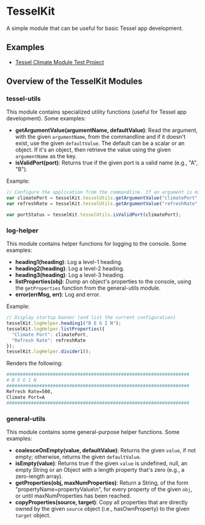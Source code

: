# TesselKit

A simple module that can be useful for basic Tessel app development.


## Examples

* [Tessel Climate Module Test Project](https://github.com/georgenorman/tessel-climate)


## Overview of the TesselKit Modules

### tessel-utils

This module contains specialized utility functions (useful for Tessel app development). Some examples:

* **getArgumentValue(argumentName, defaultValue)**: Read the argument, with the given `argumentName`, from the commandline and if it doesn't exist, use the given `defaultValue`.
  The default can be a scalar or an object. If it's an object, then retrieve the value using the given `argumentName` as the key.
* **isValidPort(port)**: Returns true if the given port is a valid name (e.g., "A", "B").


Example:

```javascript
// Configure the application from the commandline. If an argument is missing, then read it from the config file.
var climatePort = tesselKit.tesselUtils.getArgumentValue("climatePort", config);
var refreshRate = tesselKit.tesselUtils.getArgumentValue("refreshRate", config);

var portStatus = tesselKit.tesselUtils.isValidPort(climatePort);
```


### log-helper

This module contains helper functions for logging to the console. Some examples:

* **heading1(heading)**: Log a level-1 heading.
* **heading2(heading)**: Log a level-2 heading.
* **heading3(heading)**: Log a level-3 heading.
* **listProperties(obj)**: Dump an object's properties to the console, using the `getProperties` function from the general-utils module.
* **error(errMsg, err)**: Log and error.

Example:

```javascript
// Display startup banner (and list the current configuration)
tesselKit.logHelper.heading1("B E G I N");
tesselKit.logHelper.listProperties({
  "Climate Port": climatePort,
  "Refresh Rate": refreshRate
});
tesselKit.logHelper.divider1();
```

Renders the following:

```bash
###################################################################
# B E G I N
###################################################################
Refresh Rate=500,
Climate Port=A
###################################################################
```

### general-utils

This module contains some general-purpose helper functions. Some examples:

* **coalesceOnEmpty(value, defaultValue)**: Returns the given `value`, if not empty; otherwise, returns the given `defaultValue`.
* **isEmpty(value)**: Returns true if the given `value` is undefined, null, an empty String or an Object with a length property that's zero (e.g., a zero-length array).
* **getProperties(obj, maxNumProperties)**: Return a String, of the form "propertyName=propertyValue\n", for every property of the given `obj`, or until maxNumProperties has been reached.
* **copyProperties(source, target)**: Copy all properties that are directly owned by the given `source` object (i.e., hasOwnProperty) to the given `target` object.

